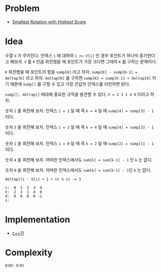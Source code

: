 # Problem

* [Smallest Rotation with Highest Score](https://leetcode.com/problems/smallest-rotation-with-highest-score/)

# Idea

수열 `V` 가 주어진다. 인덱스 `i` 에 대하여 `i >= V[i]` 인 경우 포인트가
하나씩 증가한다고 해보자. `V` 를 `K` 만큼 회전했을 때 포인트가 가장 크다면
그때의 `K` 를 구하는 문제이다.

`K` 회전했을 때 포인트의 합을 `sump[K]` 라고 하자. `sump[K] -
sump[K-1] = deltap[K]` 라고 하자. `deltap[K]` 를 구하면 `sump[K] =
sump[K-1] + deltap[K]` 이기 때문에 `sump[]` 를 구할 수 있고 가장
큰값의 인덱스를 리턴하면 된다.

`sump[], deltap[]` 에대해 중요한 규칙을 발견할 수 있다. `V = 2 3 1 4 0` 이라고 하자.

숫자 `2` 를 회전해 보자. 인덱스 `i = 1` 일 때 즉 `k = 4` 일 때
`sump[4] = sump[3] - 1` 이다.

숫자 `3` 을 회전해 보자. 인덱스 `i = 2` 일 때
즉 `k = 4` 일 때 `sump[4] = sump[3] - 1` 이다.

숫자 `1` 을 회전해 보자. 인덱스 `i = 0` 일 때
즉 `k = 2` 일 때 `sump[2] = sump[1] - 1` 이다.

숫자 `4` 을 회전해 보자. 어떠한 인덱스에서도 `sum[k] = sum[k-1] - 1` 인
`k` 는 없다.

숫자 `0` 을 회전해 보자. 어떠한 인덱스에서도 `sum[k] = sum[k-1] - 1`인
`k` 는 없다.

```
deltap[(i - V[i] + 1 + n) % n] -= 1

i:  0  1  2  3  4
V:  2  3  1  4  0
d:  0  0  0  0 -1
s:  
```

# Implementation

* [c++11](a.cpp)

# Complexity

```
O(N) O(N)
```
